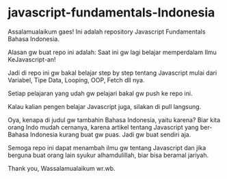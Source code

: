 # javascript-fundamentals-Indonesia

Assalamualaikum gaes!
Ini adalah repository Javascript Fundamentals Bahasa Indonesia.

Alasan gw buat repo ini adalah:
Saat ini gw lagi belajar memperdalam Ilmu KeJavascript-an!

Jadi di repo ini gw bakal belajar step by step tentang Javascript mulai dari Variabel, Tipe Data, Looping, OOP, Fetch dll nya.

Setiap pelajaran yang udah gw pelajari bakal gw push ke repo ini.

Kalau kalian pengen belajar Javascript juga, silakan di pull langsung.

Oya, kenapa di judul gw tambahin Bahasa Indonesia, yaitu karena?
Biar kita orang Indo mudah cernanya, karena artikel tentang Javascript yang ber-Bahasa Indonesia kurang buat gw puas.
Jadi gw buat sendiri aja.

Semoga repo ini dapat menambah ilmu gw tentang Javascript dan jika berguna buat orang lain syukur alhamdulillah, biar bisa beramal jariyah.

Thank you, Wassalamualaikum wr.wb.